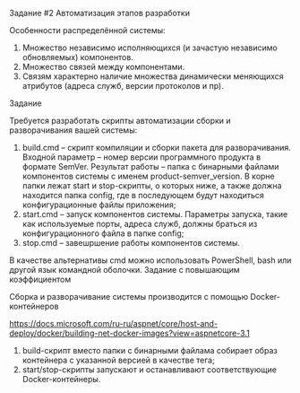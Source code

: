 Задание #2 Автоматизация этапов разработки

Особенности распределённой системы:

1. Множество независимо исполняющихся (и зачастую независимо обновляемых) компонентов.
2. Множество связей между компонентами.
3. Связям характерно наличие множества динамически меняющихся атрибутов (адреса служб, версии протоколов и пр).

Задание

Требуется разработать скрипты автоматизации сборки и разворачивания вашей системы:

1. build.cmd – скрипт компиляции и сборки пакета для разворачивания.
Входной параметр – номер версии программного продукта в формате SemVer.
Результат работы – папка с бинарными файлами компонентов системы с именем product-semver_version. В корне папки лежат start и stop-скрипты, о которых ниже, 
а также должна находится папка config, где в последующем будут находиться конфигурационные файлы приложения;
2. start.cmd – запуск компонентов системы. Параметры запуска, такие как используемые порты, адреса служб, должны браться из конфигурационного файла в папке config;
3. stop.cmd – завешршение работы компонентов системы.

В качестве альтернативы cmd можно использовать PowerShell, bash или другой язык командной оболочки.
Задание с повышающим коэффициентом

Сборка и разворачивание системы производится с помощью Docker-контейнеров

https://docs.microsoft.com/ru-ru/aspnet/core/host-and-deploy/docker/building-net-docker-images?view=aspnetcore-3.1

1. build-скрипт вместо папки с бинарными файлама собирает образ контейнера с указанной версией в качестве тега;
2. start/stop-скрипты запускают и останавливают соответствующие Docker-контейнеры.
